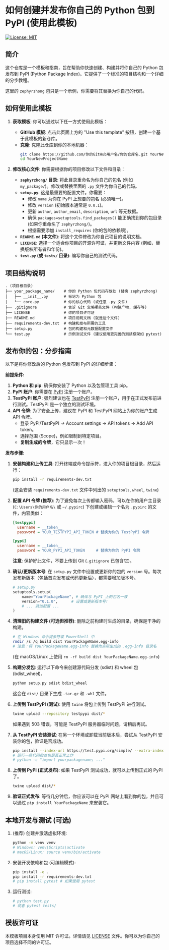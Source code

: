 # 如何创建并发布你自己的 Python 包到 PyPI (使用此模板)

[![License: MIT](https://img.shields.io/badge/License-MIT-yellow.svg)](https://opensource.org/licenses/MIT)

## 简介

这个仓库是一个模板和指南，旨在帮助你快速创建、构建并将你自己的 Python 包发布到 PyPI (Python Package Index)。它提供了一个标准的项目结构和一个详细的分步教程。

这里的 `zephyrzhong` 包只是一个示例，你需要将其替换为你自己的代码。

## 如何使用此模板

1.  **获取模板**: 你可以通过以下任一方式使用此模板：

    - **GitHub 模板**: 点击此页面上方的 "Use this template" 按钮，创建一个基于此模板的新仓库。
    - **克隆**: 克隆此仓库到你的本地机器：
      ```bash
      git clone https://github.com/你的GitHub用户名/你的仓库名.git YourNewProjectName
      cd YourNewProjectName
      ```

2.  **修改核心文件**: 你需要根据你的项目修改以下文件和目录：
    - **`zephyrzhong/` 目录**: 将此目录重命名为你自己的包名 (例如 `my_package/`)。修改或替换里面的 `.py` 文件为你自己的代码。
    - **`setup.py`**: 这是最重要的配置文件。你需要：
      - 修改 `name` 为你在 PyPI 上想要的包名 (必须唯一)。
      - 修改 `version` (初始版本通常是 `0.0.1`)。
      - 更新 `author`, `author_email`, `description`, `url` 等元数据。
      - 确保 `packages=setuptools.find_packages()` 能正确找到你的包目录 (如果你重命名了 `zephyrzhong/`)。
      - 根据需要添加 `install_requires` (你的包的依赖项)。
    - **`README.md` (本文件)**: 将这个文件修改为你自己项目的说明文档。
    - **`LICENSE`**: 选择一个适合你项目的开源许可证，并更新文件内容 (例如，替换版权所有者和年份)。
    - **`test.py` (或 `tests/` 目录)**: 编写你自己的测试代码。

## 项目结构说明

```
. (项目根目录)
├── your_package_name/    # 你的 Python 包代码存放处 (替换 zephyrzhong)
│   ├── __init__.py       # 标记为 Python 包
│   └── core.py           # 你的核心代码 (或任意 .py 文件)
├── .gitignore            # 告诉 Git 忽略哪些文件 (构建产物, 缓存等)
├── LICENSE               # 你的项目许可证
├── README.md             # 项目说明文档 (就是这个文件)
├── requirements-dev.txt  # 构建和发布所需的工具
├── setup.py              # 包的构建和元数据配置文件
└── test.py               # 示例测试文件 (建议使用更完善的测试框架如 pytest)
```

## 发布你的包：分步指南

以下是将你修改后的 Python 包发布到 PyPI 的详细步骤：

**前提条件:**

1.  **Python 和 pip**: 确保你安装了 Python 以及包管理工具 pip。
2.  **PyPI 账户**: 你需要在 [PyPI](https://pypi.org/) 注册一个账户。
3.  **TestPyPI 账户**: 强烈建议也在 [TestPyPI](https://test.pypi.org/) 注册一个账户，用于在正式发布前进行测试。TestPyPI 是一个独立的测试环境。
4.  **API 令牌**: 为了安全上传，建议在 PyPI 和 TestPyPI 网站上为你的账户生成 API 令牌。
    - 登录 PyPI/TestPyPI -> Account settings -> API tokens -> Add API token。
    - 选择范围 (Scope)，例如限制到特定项目。
    - **复制生成的令牌**，它只显示一次！

**发布步骤:**

1.  **安装构建和上传工具**:
    打开终端或命令提示符，进入你的项目根目录，然后运行：

    ```bash
    pip install -r requirements-dev.txt
    ```

    (这会安装 `requirements-dev.txt` 文件中列出的 `setuptools`, `wheel`, `twine`)

2.  **配置 API 令牌 (推荐)**:
    为了避免每次上传都输入密码，可以在你的用户主目录 (`C:\Users\你的用户名\` 或 `~/.pypirc`) 下创建或编辑一个名为 `.pypirc` 的文件，内容类似：

    ```ini
    [testpypi]
      username = __token__
      password = YOUR_TESTPYPI_API_TOKEN # 替换为你的 TestPyPI 令牌

    [pypi]
      username = __token__
      password = YOUR_PYPI_API_TOKEN     # 替换为你的 PyPI 令牌
    ```

    **注意**: 保护好此文件，不要上传到 Git (`.gitignore` 已包含它)。

3.  **确认/更新版本号**:
    在 `setup.py` 文件中设置或更新你的包的 `version` 号。每次发布新版本（包括首次发布或代码更新后），都需要增加版本号。

    ```python
    # setup.py
    setuptools.setup(
        name="YourPackageName", # 确保与 PyPI 上的包名一致
        version="0.1.0",      # 设置或更新版本号!
        # ... 其他配置 ...
    )
    ```

4.  **清理旧的构建文件 (可选但推荐)**:
    删除之前构建时生成的目录，确保是干净的构建。

    ```bash
    # 在 Windows 命令提示符或 PowerShell 中
    rmdir /s /q build dist YourPackageName.egg-info
    # 注意：将 YourPackageName.egg-info 替换为实际生成的 .egg-info 目录名
    ```

    (在 macOS/Linux 上使用 `rm -rf build dist YourPackageName.egg-info`)

5.  **构建分发包**:
    运行以下命令来创建源代码分发 (sdist) 和 wheel 包 (bdist_wheel)。

    ```bash
    python setup.py sdist bdist_wheel
    ```

    这会在 `dist/` 目录下生成 `.tar.gz` 和 `.whl` 文件。

6.  **上传到 TestPyPI (测试)**:
    使用 `twine` 将包上传到 TestPyPI 进行测试。

    ```bash
    twine upload --repository testpypi dist/*
    ```

    如果遇到 503 错误，可能是 TestPyPI 服务器临时问题，请稍后再试。

7.  **从 TestPyPI 安装测试**:
    在另一个环境或卸载当前版本后，尝试从 TestPyPI 安装你的包，验证是否成功。

    ```bash
    pip install --index-url https://test.pypi.org/simple/ --extra-index-url https://pypi.org/simple/ YourPackageName
    # 运行一些代码检查包是否正常工作
    # python -c "import yourpackagename; ..."
    ```

8.  **上传到 PyPI (正式发布)**:
    如果 TestPyPI 测试成功，就可以上传到正式的 PyPI 了。

    ```bash
    twine upload dist/*
    ```

9.  **验证正式发布**:
    等待几分钟后，你应该可以在 PyPI 网站上看到你的包，并且可以通过 `pip install YourPackageName` 来安装它。

## 本地开发与测试 (可选)

1.  (推荐) 创建并激活虚拟环境:
    ```bash
    python -m venv venv
    # Windows: venv\Scripts\activate
    # macOS/Linux: source venv/bin/activate
    ```
2.  安装开发依赖和包 (可编辑模式):
    ```bash
    pip install -e .
    pip install -r requirements-dev.txt
    # pip install pytest # 如果使用 pytest
    ```
3.  运行测试:
    ```bash
    # python test.py
    # 或者 pytest tests/
    ```

## 模板许可证

本模板项目本身使用 MIT 许可证。详情请见 [LICENSE](LICENSE) 文件。你可以为你自己的项目选择不同的许可证。
